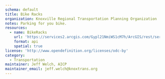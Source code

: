 ```yaml
---
schema: default
title: Bike Racks
organization: Knoxville Regional Transportation Planning Organization
notes: Parking for you bike.
resources:
  - name: BikeRacks
    url: 'https://services2.arcgis.com/Gypl21NmiWS1cM7h/ArcGIS/rest/services/BikeRacks/FeatureServer'
    format: api
    spatial: true
license: 'http://www.opendefinition.org/licenses/odc-by'
category:
  - Transportation
maintainer: Jeff Welch, AICP
maintainer_email: jeff.welch@knoxtrans.org
---
```

